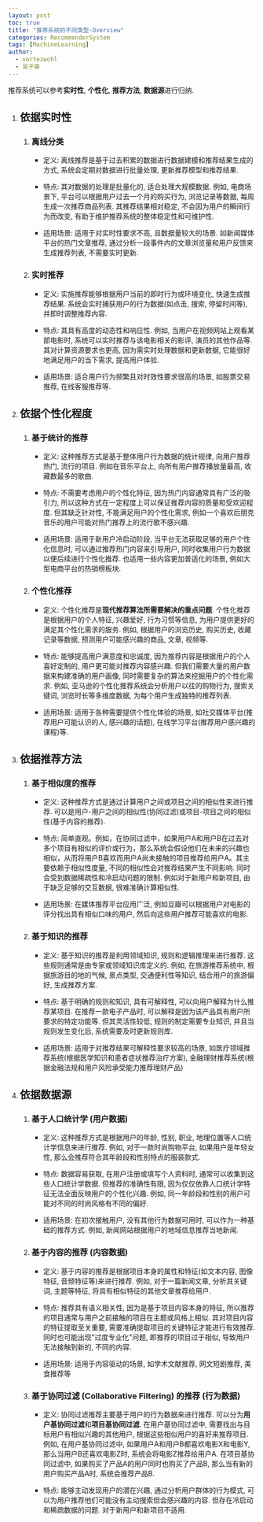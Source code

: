 ```yaml
---
layout: post
toc: true
title: "推荐系统的不同类型-Overview"
categories: RecommenderSystem
tags: [MachineLearning]
author:
  - vortezwohl
  - 吴子豪
---
```


推荐系统可以参考**实时性**, **个性化**, **推荐方法**, **数据源**进行归纳.

1. ## 依据实时性

    1. ### 离线分类

        - 定义: 离线推荐是基于过去积累的数据进行数据建模和推荐结果生成的方式, 系统会定期对数据进行批量处理, 更新推荐模型和推荐结果.

        - 特点: 其对数据的处理是批量化的, 适合处理大规模数据. 例如, 电商场景下, 平台可以根据用户过去一个月的购买行为, 浏览记录等数据, 每周生成一次推荐商品列表. 其推荐结果相对稳定, 不会因为用户的瞬间行为而改变, 有助于维护推荐系统的整体稳定性和可维护性.

        - 适用场景: 适用于对实时性要求不高, 且数据量较大的场景. 如新闻媒体平台的热门文章推荐, 通过分析一段事件内的文章浏览量和用户反馈来生成推荐列表, 不需要实时更新.

    2. ### 实时推荐

        - 定义: 实施推荐能够根据用户当前的即时行为或环境变化, 快速生成推荐结果. 系统会实时捕获用户的行为数据(如点击, 搜索, 停留时间等), 并即时调整推荐内容.

        - 特点: 其具有高度的动态性和响应性. 例如, 当用户在视频网站上观看某部电影时, 系统可以实时推荐与该电影相关的影评, 演员的其他作品等. 其对计算资源要求也更高, 因为需实时处理数据和更新数据, 它能很好地满足用户的当下需求, 提高用户体验.

        - 适用场景: 适合用户行为频繁且对时效性要求很高的场景, 如股票交易推荐, 在线客服推荐等.

2. ## 依据个性化程度

    1. ### 基于统计的推荐

        - 定义: 这种推荐方式是基于整体用户行为数据的统计规律, 向用户推荐热门, 流行的项目. 例如在音乐平台上, 向所有用户推荐播放量最高, 收藏数最多的歌曲.

        - 特点: 不需要考虑用户的个性化特征, 因为热门内容通常具有广泛的吸引力, 所以这种方式在一定程度上可以保证推荐内容的质量和受欢迎程度. 但其缺乏针对性, 不能满足用户的个性化需求, 例如一个喜欢后朋克音乐的用户可能对热门推荐上的流行歌不感兴趣.

        - 适用场景: 适用于新用户冷启动阶段, 当平台无法获取足够的用户个性化信息时, 可以通过推荐热门内容来引导用户, 同时收集用户行为数据以便后续进行个性化推荐. 也适用一些内容更加普适化的场景, 例如大型电商平台的热销榜板块.

    2. ### 个性化推荐

        - 定义: 个性化推荐是**现代推荐算法所需要解决的重点问题**. 个性化推荐是根据用户的个人特征, 兴趣爱好, 行为习惯等信息, 为用户提供更好的满足其个性化需求的服务. 例如, 根据用户的浏览历史, 购买历史, 收藏记录等数据, 预测用户可能感兴趣的商品, 文章, 视频等.

        - 特点: 能够提高用户满意度和忠诚度, 因为推荐内容是根据用户的个人喜好定制的, 用户更可能对推荐内容感兴趣. 但我们需要大量的用户数据来构建准确的用户画像, 同时需要复杂的算法来挖掘用户的个性化需求. 例如, 亚马逊的个性化推荐系统会分析用户以往的购物行为, 搜索关键词, 浏览时长等多维度数据, 为每个用户生成独特的推荐列表.

        - 适用场景: 适用于各种需要提供个性化体验的场景, 如社交媒体平台(推荐用户可能认识的人, 感兴趣的话题), 在线学习平台(推荐用户感兴趣的课程)等.

3. ## 依据推荐方法

    1. ### 基于相似度的推荐

        - 定义: 这种推荐方式是通过计算用户之间或项目之间的相似性来进行推荐. 可以是用户-用户之间的相似性(协同过滤)或项目-项目之间的相似性(基于内容的推荐).

        - 特点: 简单直观。例如，在协同过滤中，如果用户A和用户B在过去对多个项目有相似的评价或行为，那么系统会假设他们在未来的兴趣也相似，从而将用户B喜欢而用户A尚未接触的项目推荐给用户A。其主要依赖于相似性度量, 不同的相似性会对推荐结果产生不同影响. 同时会受到数据稀疏性和冷启动问题的限制. 例如对于新用户和新项目, 由于缺乏足够的交互数据, 很难准确计算相似性.

        - 适用场景: 在媒体推荐平台应用广泛, 例如豆瓣可以根据用户对电影的评分找出具有相似口味的用户, 然后向这些用户推荐可能喜欢的电影.

    2. ### 基于知识的推荐

        - 定义: 基于知识的推荐是利用领域知识, 规则和逻辑推理来进行推荐. 这些规则通常是由专家或领域知识库定义的. 例如, 在旅游推荐系统中, 根据旅游目的地的气候, 景点类型, 交通便利性等知识, 结合用户的旅游偏好, 生成推荐方案.

        - 特点: 基于明确的规则和知识, 具有可解释性, 可以向用户解释为什么推荐某项目. 在推荐一款电子产品时, 可以解释是因为该产品具有用户所要求的特定功能等. 但其灵活性较低, 规则的制定需要专业知识, 并且当规则发生变化后, 系统需要及时更新规则库.

        - 适用场景: 适用于对推荐结果可解释性要求较高的场景, 如医疗领域推荐系统(根据医学知识和患者症状推荐治疗方案), 金融理财推荐系统(根据金融法规和用户风险承受能力推荐理财产品)

4. ## 依据数据源

    1. ### 基于人口统计学 (用户数据)

        - 定义: 这种推荐方式是根据用户的年龄, 性别, 职业, 地理位置等人口统计学信息来进行推荐. 例如, 对于一款时尚购物平台, 如果用户是年轻女性, 那么会推荐符合其年龄段和性别特点的服装款式.

        - 特点: 数据容易获取, 在用户注册或填写个人资料时, 通常可以收集到这些人口统计学数据. 但推荐的准确性有限, 因为仅仅依靠人口统计学特征无法全面反映用户的个性化兴趣. 例如, 同一年龄段和性别的用户可能对不同的时尚风格有不同的偏好.

        - 适用场景: 在初次接触用户, 没有其他行为数据可用时, 可以作为一种基础的推荐方式. 例如, 新闻网站根据用户的地域信息推荐当地新闻.

    2. ### 基于内容的推荐 (内容数据)

        - 定义: 基于内容的推荐是根据项目本身的属性和特征(如文本内容, 图像特征, 音频特征等)来进行推荐. 例如, 对于一篇新闻文章, 分析其关键词, 主题等特征, 将具有相似特征的其他文章推荐给用户.

        - 特点: 推荐具有语义相关性, 因为是基于项目内容本身的特征, 所以推荐的项目通常与用户之前接触的项目在主题或风格上相似. 其对项目内容的特征提取至关重要, 需要准确提取项目的关键特征才能进行有效推荐. 同时也可能出现"过度专业化"问题, 即推荐的项目过于相似, 导致用户无法接触到新的, 不同的内容.

        - 适用场景: 适用于内容驱动的场景, 如学术文献推荐, 网文短剧推荐, 美食推荐等

    3. ### 基于协同过滤 (Collaborative Filtering) 的推荐 (行为数据)

        - 定义: 协同过滤推荐主要基于用户的行为数据来进行推荐. 可以分为**用户基协同过滤**和**项目基协同过滤**. 在用户基协同过滤中, 需要找出与目标用户有相似兴趣的其他用户, 根据这些相似用户的喜好来推荐项目. 例如, 在用户基协同过滤中, 如果用户A和用户B都喜欢电影X和电影Y, 那么当用户B还喜欢电影Z时, 系统会将电影Z推荐给用户A. 在项目基协同过滤中, 如果购买了产品A的用户同时也购买了产品B, 那么当有新的用户购买产品A时, 系统会推荐产品B.

        - 特点: 能够主动发现用户的潜在兴趣, 通过分析用户群体的行为模式, 可以为用户推荐他们可能没有主动搜索但会感兴趣的内容. 但存在冷启动和稀疏数据的问题. 对于新用户和新项目不适用.

